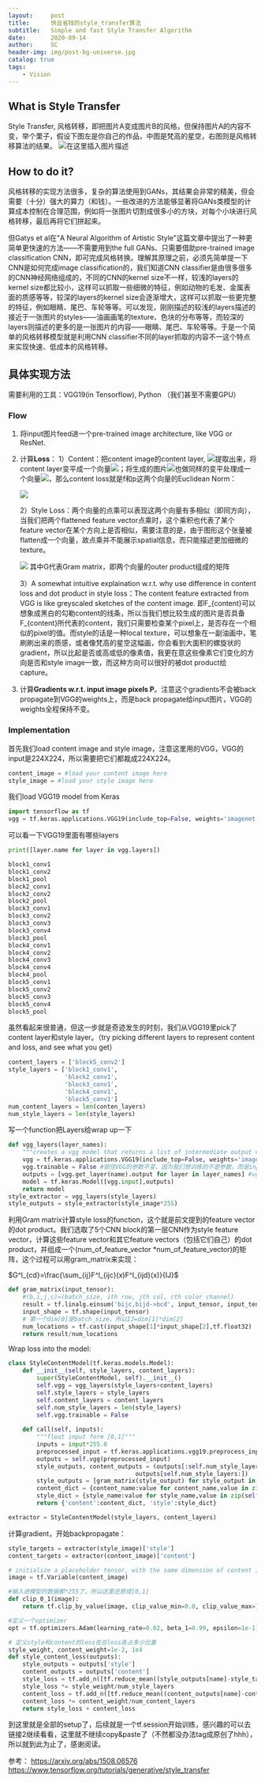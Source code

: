 ```yaml
---
layout:     post
title:      快且省钱的style_transfer算法
subtitle:   Simple and fast Style Transfer Algorithm
date:       2020-09-14
author:     SC
header-img: img/post-bg-universe.jpg
catalog: true
tags:
    - Vision
---
```


## What is Style Transfer

Style Transfer, 风格转移，即把图片A变成图片B的风格，但保持图片A的内容不变，举个栗子，假设下图左是你自己的作品，中图是梵高的星空，右图则是风格转移算法的结果。
![在这里插入图片描述](https://img-blog.csdnimg.cn/20200913123707105.jpeg?x-oss-process=image/watermark,type_ZmFuZ3poZW5naGVpdGk,shadow_10,text_aHR0cHM6Ly9ibG9nLmNzZG4ubmV0L3NjcmlwdGVkZHJlYW1z,size_16,color_FFFFFF,t_70#pic_center)

## How to do it?

风格转移的实现方法很多，复杂的算法使用到GANs，其结果会非常的精美，但会需要（十分）强大的算力（和钱）。一些改进的方法能够显著将GANs类模型的计算成本控制在合理范围，例如将一张图片切割成很多小的方块，对每个小块进行风格转移，最后再将它们拼起来。

但Gatys et al在"A Neural Algorithm of Artistic Style"这篇文章中提出了一种更简单更快速的方法——不需要用到the full GANs、只需要借助pre-trained image classification CNN，即可完成风格转换。理解其原理之前，必须先简单提一下CNN是如何完成image classification的，我们知道CNN classifier是由很多很多的CNN神经网络组成的，不同的CNN的kernel size不一样，较浅的layers的kernel size都比较小，这样可以抓取一些细微的特征，例如动物的毛发、金属表面的质感等等，较深的layers的kernel size会逐渐增大，这样可以抓取一些更完整的特征，例如眼睛、尾巴、车轮等等。可以发现，刚刚描述的较浅的layers描述的接近于一张图片的styles——油画画笔的texture、色块的分布等等，而较深的layers则描述的更多的是一张图片的内容——眼睛、尾巴、车轮等等。于是一个简单的风格转移模型就是利用CNN classifier不同的layer抓取的内容不一这个特点来实现快速、低成本的风格转移。

## 具体实现方法
需要利用的工具：VGG19(in Tensorflow), Python
（我们甚至不需要GPU）

### Flow
1. 将input图片feed进一个pre-trained image architecture, like VGG or ResNet.
2. 计算**Loss**：
	1）Content：把content image的content layer, <img src="https://render.githubusercontent.com/render/math?math=F^{l} \in \mathcal{R}^{m ,n}">提取出来，将content layer变平成一个向量<img src="https://render.githubusercontent.com/render/math?math=\mathbf{f}^{l} \in \mathcal{R}^{m*n,1}">；将生成的图片<img src="https://render.githubusercontent.com/render/math?math=P^{l} \in \mathcal{R}^{m ,n}">也做同样的变平处理成一个向量<img src="https://render.githubusercontent.com/render/math?math=$\mathbf{p}^{l} \in \mathcal{R}^{m*n,1}">，那么content loss就是f和p这两个向量的Euclidean Norm：
	
	<img src="https://render.githubusercontent.com/render/math?math=L_{content}(\mathbf{p},\mathbf{f},l)=\frac{1}{2}\sum_{i,j}(F_{i,j}^l-P_{i,j}^l)^2">
	
	2）Style Loss：两个向量的点乘可以表现这两个向量有多相似（即同方向），当我们把两个flattened feature vector点乘时，这个乘积也代表了某个feature vector在某个方向上是否相似，需要注意的是，由于图形这个张量被flatten成一个向量，故点乘并不能展示spatial信息，而只能描述更加细微的texture。
	
	<img src="https://render.githubusercontent.com/render/math?math=L_{style}=G^l_{i,j}=\sum_k F^l_{i,k}F^l_{j,k}">
	其中G代表Gram matrix，即两个向量的outer product组成的矩阵
	
	3）A somewhat intuitive explaination w.r.t. why use difference in content loss and dot product in style loss：The content feature extracted from VGG is like greyscaled sketches of the content image. 即F_{content}可以想象成黑白的勾勒content的线条，所以当我们想比较生成的图片是否具备F_{content}所代表的content，我们只需要检查某个pixel上，是否存在一个相似的pixel的值。而style的话是一种local texture，可以想象在一副油画中，笔刷刷出来的质感，或者像梵高的星空这幅画，你会看到大面积的螺旋状的gradient，所以比起是否或高或低的像素值，我更在意这些像素它们变化的方向是否和style image一致，而这种方向可以很好的被dot product给capture。
	
3. 计算**Gradients w.r.t. input image pixels P**。注意这个gradients不会被back propagate到VGG的weights上，而是back propagate给input图片，VGG的weights全程保持不变。

### Implementation
首先我们load content image and style image，注意这里用的VGG，VGG的input是224X224，所以需要把它们都裁成224X224。
```python
content_image = #load your content image here
style_image = #load your style image here
```

我们load VGG19 model from Keras
```python
import tensorflow as tf
vgg = tf.keras.applications.VGG19(include_top=False, weights='imagenet')
```
可以看一下VGG19里面有哪些layers
```python
print([layer.name for layer in vgg.layers])

block1_conv1
block1_conv2
block1_pool
block2_conv1
block2_conv2
block2_pool
block3_conv1
block3_conv2
block3_conv3
block3_conv4
block3_pool
block4_conv1
block4_conv2
block4_conv3
block4_conv4
block4_pool
block5_conv1
block5_conv2
block5_conv3
block5_conv4
block5_pool
```
虽然看起来很普通，但这一步就是奇迹发生的时刻，我们从VGG19里pick了content layer和style layer。（try picking different layers to represent content and loss, and see what you get）
```python
content_layers = ['block5_conv2']
style_layers = ['block1_conv1',
				'block2_conv1',
				'block3_conv1',
				'block4_conv1',
				'block5_conv1']
num_content_layers = len(conten_layers)
num_style_layers = len(style_layers)
```
写一个function把Layers给wrap up一下
```python
def vgg_layers(layer_names):
	"""creates a vgg model that returns a list of intermediate output values"""
	vgg = tf.keras.applications.VGG19(include_top=False, weights='imagenet')
	vgg.trainable = False #锁住VGG的参数不变，因为我们想训练的不是参数，而是input
	outputs = [vgg.get_layer(name).output for layer in layer_names] #vgg.get_layer(name).output 是一个tensor placeholder，下面vgg.input同理，因为VGG19的input必须是224X224，所以vgg.input也是这个size的tensor placeholder
	model = tf.keras.Model([vgg.input],outputs)
	return model
style_extractor = vgg_layers(style_layers)
style_outputs = style_extractor(style_image*255)
```
利用Gram matrix计算style loss的function，这个就是前文提到的feature vector的dot product。我们选取了5个CNN block的第一层CNN作为style feature vector，计算这些feature vector和其它feature vectors（包括它们自己）的dot product，并组成一个(num_of_feature_vector *num_of_feature_vector)的矩阵，这个过程可以用gram_matrix来实现：

$G^l_{cd}=\frac{\sum_{ij}F^l_{ijc}(x)F^l_{ijd}(x)}{IJ}$

```python
def gram_matrix(input_tensor):
	#(b,i,j,c)=(batch_size, ith row, jth col, cth color channel)
	result = tf.linalg.einsum('bijc,bijd->bcd', input_tensor, input_tensor)
	input_shape = tf.shape(input_tensor)
	# 第一个dim[0]是batch_size，所以IJ=dim[1]*dim[2]
	num_locations = tf.cast(input_shape[1]*input_shape[2],tf.float32)
	return result/num_locations
```

Wrap loss into the model:

```python
class StyleContentModel(tf.keras.models.Model):
	def __init__(self, style_layers, content_layers):
		super(StyleContentModel, self).__init__()
		self.vgg = vgg_layers(style_layers+content_layers)
		self.style_layers = style_layers
		self.content_layers = content_layers
		self.num_style_layers = len(style_layers)
		self.vgg.trainable = False
	
	def call(self, inputs):
		"""float input form [0,1]"""
		inputs = input*255.0
		preprocessed_input = tf.keras.applications.vgg19.preprocess_input(inputs)
		outputs = self.vgg(preprocessed_input)
		style_outputs, content_outputs = (outputs[:self.num_style_layers],
									outputs[self.num_style_layers:])
		style_outputs = [gram_matrix(style_output) for style_output in style_outputs]
		content_dict = {content_name:value for content_name,value in zip(self.content_layers, content_outputs)}
		style_dict = {style_name:value for style_name,value in zip(self.style_layers, style_outputs)}
		return {'content':content_dict, 'style':style_dict}

extractor = StyleContentModel(style_layers, content_layers)
```
计算gradient，开始backpropagate：
```python
style_targets = extractor(style_image)['style']
content_targets = extractor(content_image)['content']

# initialize a placeholder tensor, with the same dimension of content image
image = tf.Variable(content_image)

#输入进模型的数据都*255了，所以这里还原成[0,1]
def clip_0_1(image):
	return tf.clip_by_value(image, clip_value_min=0.0, clip_value_max=1.0)

#定义一个optimizer
opt = tf.optimizers.Adam(learning_rate=0.02, beta_1=0.99, epsilon=1e-1)

# 定义style和content的loss在总loss各占多少比重
style_weight, content_weight=1e-2, 1e4
def style_content_loss(outputs):
	style_outputs = outputs['style']
	content_outputs = outputs['content']
	style_loss = tf.add_n([tf.reduce_mean((style_outputs[name]-style_targets[name])**2) for name in style_outputs.keys()])
	style_loss *= style_weight/num_style_layers
	content_loss = tf.add_n([tf.reduce_mean((content_outputs[name]-content_targets[name])**2) for name in content_outputs.keys()])
	content_loss *= content_weight/num_content_layers
	return style_loss + content_loss
```
到这里就是全部的setup了，后续就是一个tf.session开始训练，感兴趣的可以去链接2继续看看，这里就不继续copy&paste了（不然都没办法tag成原创了hhh），所以就到此为止了，感谢阅读。

参考：
https://arxiv.org/abs/1508.06576
https://www.tensorflow.org/tutorials/generative/style_transfer
